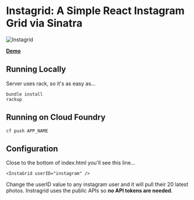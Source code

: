 # Instagrid: A Simple React Instagram Grid via Sinatra 

![Instagrid](https://cloud.githubusercontent.com/assets/347097/18030382/f9ef951e-6c81-11e6-8e15-087b3308a8f7.png)

[**Demo**](http://instagrid.dwayne.io)

## Running Locally

Server uses rack, so it's as easy as...

	bundle install
	rackup

## Running on Cloud Foundry

	cf push APP_NAME
	
## Configuration

Close to the bottom of index.html you'll see this line...
	
	<InstaGrid userID="instagram" />
	
Change the userID value to any instagram user and it will pull their 20 latest photos.
Instragrid uses the public APIs so **no API tokens are needed**.
